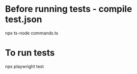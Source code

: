 # Before running tests - compile test.json
npx ts-node commands.ts

# To run tests
npx playwright test